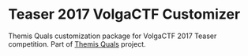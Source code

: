 # Teaser 2017 VolgaCTF Customizer
Themis Quals customization package for VolgaCTF 2017 Teaser competition. Part of [Themis Quals](https://github.com/themis-project/themis-quals) project.
